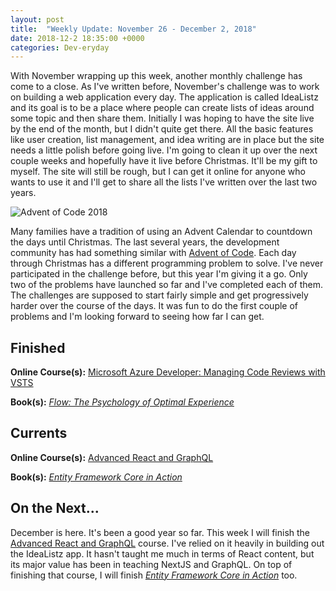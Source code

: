 ```yaml
---
layout: post
title:  "Weekly Update: November 26 - December 2, 2018"
date: 2018-12-2 18:35:00 +0000
categories: Dev-eryday
---
```


With November wrapping up this week, another monthly challenge has come to a close. As I've written before, November's challenge was to work on building a web application every day. The application is called IdeaListz and its goal is to be a place where people can create lists of ideas around some topic and then share them. Initially I was hoping to have the site live by the end of the month, but I didn't quite get there. All the basic features like user creation, list management, and idea writing are in place but the site needs a little polish before going live. I'm going to clean it up over the next couple weeks and hopefully have it live before Christmas. It'll be my gift to myself. The site will still be rough, but I can get it online for anyone who wants to use it and I'll get to share all the lists I've written over the last two years.

![Advent of Code 2018](https://farm5.staticflickr.com/4836/46101579502_a6e075088b.jpg)

Many families have a tradition of using an Advent Calendar to countdown the days until Christmas. The last several years, the development community has had something similar with [Advent of Code][aoc]. Each day through Christmas has a different programming problem to solve. I've never participated in the challenge before, but this year I'm giving it a go. Only two of the problems have launched so far and I've completed each of them. The challenges are supposed to start fairly simple and get progressively harder over the course of the days. It was fun to do the first couple of problems and I'm looking forward to seeing how far I can get.

## Finished

**Online Course(s):** [Microsoft Azure Developer: Managing Code Reviews with VSTS][mcr]

**Book(s):** *[Flow: The Psychology of Optimal Experience][flo]*

## Currents

**Online Course(s):** [Advanced React and GraphQL][ar]

**Book(s):** *[Entity Framework Core in Action][efc]*

## On the Next...

December is here. It's been a good year so far. This week I will finish the [Advanced React and GraphQL][ar] course. I've relied on it heavily in building out the IdeaListz app. It hasn't taught me much in terms of React content, but its major value has been in teaching NextJS and GraphQL. On top of finishing that course, I will finish *[Entity Framework Core in Action][efc]* too.

[tp]: https://www.amazon.com/Turning-Pro-Inner-Power-Create/dp/1936891034/
[dw]: https://www.amazon.com/Do-Work-Steven-Pressfield-ebook/dp/B00NK0MJBK/
[njs]: https://nextjs.org/
[gql]: https://graphql.org/
[ap]: https://www.apollographql.com/
[pri]: https://www.prisma.io/
[ar]: https://advancedreact.com/
[play]: https://github.com/jpniederer/NETCorePlayground
[di]: https://www.amazon.com/Design-Programmer-Architect-Pragmatic-Programmers/dp/1680502093/
[re]: https://www.udemy.com/react-the-complete-guide-incl-redux/
[src]: https://chatappwithsignalr.azurewebsites.net/index.html
[oau]: https://app.pluralsight.com/library/courses/oauth-2-getting-started/table-of-contents
[tib]: https://www.amazon.com/Thinking-Bets-Making-Smarter-Decisions-ebook/dp/B074DG9LQF/
[lgs]: https://app.pluralsight.com/library/courses/less-getting-started/table-of-contents
[gf]: https://app.pluralsight.com/library/courses/github-fundamentals/table-of-contents
[tfs]: https://www.amazon.com/Thinking-Fast-Slow-Daniel-Kahneman-ebook/dp/B00555X8OA/
[tw]: https://tailwindcss.com/
[hn]: https://news.ycombinator.com/item?id=18084013
[mlc]: http://course.fast.ai/ml.html
[ghf]: https://app.pluralsight.com/library/courses/github-fundamentals/table-of-contents
[spr]: https://www.amazon.com/Sprint-Solve-Problems-Test-Ideas-ebook/dp/B010MH1DAQ/
[vid]: https://www.youtube.com/watch?v=mMWzVyIhDTk
[gfg]: https://www.geeksforgeeks.org/
[tl]: https://www.amazon.com/Becoming-Technical-Leader-Problem-Solving-Approach/dp/0932633021/
[gen]: https://app.pluralsight.com/library/courses/csharp-best-practices-collections-generics/table-of-contents
[efc]: https://app.pluralsight.com/library/courses/playbook-ef-core-2-1-whats-new/table-of-contents
[tfr]: https://www.amazon.com/Fifth-Risk-Michael-Lewis-ebook/dp/B07FFCMSCX/
[cra]: https://www.amazon.com/Doesnt-Have-Be-Crazy-Work-ebook/dp/B079WV79TK/
[cqrs]: https://app.pluralsight.com/library/courses/cqrs-in-practice/table-of-contents
[ror]: https://rubyonrails.org/
[gr]: https://basecamp.com/books/getting-real
[ef]: https://docs.microsoft.com/en-us/ef/core/
[saa]: https://app.pluralsight.com/library/courses/openid-and-oauth2-securing-angular-apps/table-of-contents
[acc]: https://www.amazon.com/Accelerate-Software-Performing-Technology-Organizations-ebook/dp/B07B9F83WM/
[mvc]: https://app.pluralsight.com/library/courses/aspdotnet-core-mvc-enterprise-application/table-of-contents
[efc]: https://www.amazon.com/Entity-Framework-Core-Action-Smith/dp/161729456X/
[dg]: https://www.amazon.com/Daring-Greatly-Courage-Vulnerable-Transforms-ebook/dp/B007P7HRS4/
[woa]: https://www.amazon.com/War-Art-Steven-Pressfield-ebook/dp/B007A4SDCG/
[mb]: https://www.amazon.com/Misbehaving-Behavioral-Economics-Richard-Thaler-ebook/dp/B00NUB4GFQ/
[dms]: https://app.pluralsight.com/library/courses/microsoft-azure-monitoring-strategy-identity-security-design/table-of-contents
[mcr]: https://app.pluralsight.com/library/courses/microsoft-azure-vsts-code-reviews-managing/table-of-contents
[gt]: https://www.amazon.com/Goodbye-Things-New-Japanese-Minimalism-ebook/dp/B01HDSU7KE/
[fbbp]: https://app.pluralsight.com/library/courses/functional-programming-big-picture/table-of-contents
[flo]: https://www.amazon.com/Flow-Psychology-Experience-Perennial-Classics-ebook/dp/B000W94FE6/
[aoc]: https://adventofcode.com/